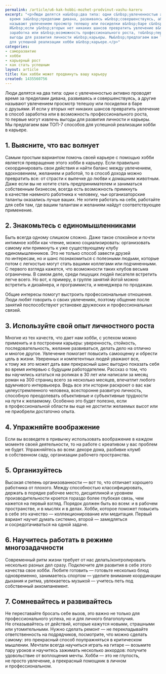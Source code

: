 ```yaml
---
permalink: /article/u6-kak-hobbi-mozhet-prodvinut-vashu-kareru
excerpt: "<p>Люди делятся на&nbsp;два типа: одни с&nbsp;увлеченностью активно проводят
  время за&nbsp;пределами дивана, развиваясь и&nbsp;совершенствуясь, а&nbsp;другие
  называют увлечением просмотр телешоу или посиделки в&nbsp;баре с&nbsp;друзьями.
  И&nbsp;если у&nbsp;вторых нет никаких шансов превратить увлечение в&nbsp;способ
  заработка или в&nbsp;возможность профессионального роста, то&nbsp;первые могут извлечь
  выгоды для развития личности и&nbsp;карьеры. Мы&nbsp;предлагаем вам ТОП-7 способов
  для успешной реализации хобби в&nbsp;карьере.</p>"
categories:
- саморазвитие
- хобби
- карьерный рост
- как стать успешным
layout: article
title: Как хобби может продвинуть вашу карьеру
created: 1435560756
---
```

Люди делятся на два типа: одни с увлеченностью активно проводят время за пределами дивана, развиваясь и совершенствуясь, а другие называют увлечением просмотр телешоу или посиделки в баре с друзьями. И если у вторых нет никаких шансов превратить увлечение в способ заработка или в возможность профессионального роста, то первые могут извлечь выгоды для развития личности и карьеры. Мы предлагаем вам ТОП-7 способов для успешной реализации хобби в карьере.

## 1. Выясните, что вас волнует ##

Самым простым вариантом помочь своей карьере с помощью хобби является превращение этого хобби в карьеру. Если правильно скоординировать свои действия и найти баланс между увлечением, вдохновением, желанием и работой, то в способ дохода можно превратить все: от страсти к выпечке до любви к домашним животным. Даже если вы не хотите стать предпринимателем и заниматься собственным бизнесом, всегда есть возможность примкнуть в качестве наемного работника к человеку, чьи организаторские таланты оказались лучше ваших. Не хотите работать на себя, работайте для себя там, где вашим талантам и желаниям найдут соответствующее применение.

## 2. Знакомьтесь с единомышленниками ##

Быть всегда одному слишком сложно. Даже такое спокойное и почти интимное хобби как чтение, можно социализировать: организовать самому или примкнуть к уже существующему клубу единомышленников. Это не только способ завести друзей по интересам, но и шанс познакомиться с полезными людьми, которые потом с легкостью могут стать вашими коллегами или подчиненными. С первого взгляда кажется, что возможности таких клубов весьма ограничены. В самом деле, среди пишущих людей писателя встретить легче всего. Но вот, к примеру, в группе занятий йогой можно встретить и дизайнера, и программиста, и менеджера по продажам.

Общие интересы помогут выстроить профессиональные отношения. Люди любят говорить о своих увлечениях, поэтому общение после занятий поспособствуют установке дружеских и профессиональных связей.

## 3. Используйте свой опыт личностного роста ##

Многие из тех качеств, что дает нам хобби, с успехом можно применить и в построении карьеры: уверенность, стойкость, последовательность, желание развиваться, делать дело на отлично и многое другое. Увлечение помогает повысить самооценку и обрести цель в жизни. Уверенных и компетентных людей уважают все, к тому же это может дать вам прекрасный шанс выгодно показать себя во время интервью с будущим работодателем. Рассказ о том, что вы научились кататься на роликах в 30 лет или написали за месяц роман на 300 страниц всего за несколько месяцев, впечатлит любого вдумчивого интервьюера. Ведь все эти истории раскроют о вас как целеустремленного человека, всесторонне развитую личность, способную преодолевать объективные и субъективные трудности на пути к желаемому. Особенно это будет полезно, если в профессиональной области вы еще не достигли желаемых высот или не приобрели достаточно опыта.

## 4. Упражняйте воображение ##

Если вы возведете в привычку использовать воображение в каждом моменте своей деятельности, то на работе с креативом у вас проблем не будет. Упражняйтесь во всем: декоре дома, разбивке клумб в собственном саду, организации рабочего пространства.

## 5. Организуйтесь ##

Высокая степень организованности — вот то, что отличает хорошего работника от плохого. Между способностью классифицировать, держать в порядке рабочее место, дисциплиной и уровнем производительности кроется гораздо более глубокая связь, чем кажется на первый взгляд. Порядок должен быть во всем: и в рабочем пространстве, и в мыслях и в делах. Хобби, которое поможет повысить в себе это качество — коллекционирование или медитация. Первый вариант научит думать системно, второй — замедляться и сосредотачиваться на одной задаче.

## 6. Научитесь работать в режиме многозадачности ##

Современный ритм жизни требует от нас делать/контролировать несколько разных дел сразу. Подключите для развития в себе этого качества свое хобби. Любите готовить — готовьте несколько блюд одновременно, занимаетесь спортом — уделите внимание координации дыхания и ритма, увлекаетесь музыкой — учитесь петь под собственный аккомпанемент.

## 7. Сомневайтесь и развивайтесь ##

Не переставайте бросать себе вызов, это важно не только для профессионального успеха, но и для личного благополучия. Не отказывайтесь от действий, которые кажутся новыми, страшными или утомительными. Нужно сделать ремонт — не перекладывайте ответственность на подрядчиков, посмотрите, что можно сделать самому: это прекрасный способ поупражняться в критическом мышлении. Мечтали всегда научиться играть на гитаре — возьмите пару уроков и научитесь зажимать несколько аккордов: получите удовольствие от воплощения мечты. Хобби — это не глупость, не просто увлечение, а прекрасный помощник в личном и профессиональном.

